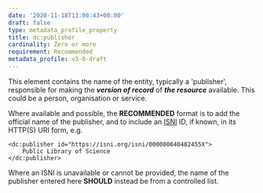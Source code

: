 ```yaml
---
date: '2020-11-18T13:00:43+00:00'
draft: false
type: metadata_profile_property
title: dc:publisher
cardinality: Zero or more
requirement: Recommended
metadata_profile: v3-0-draft
---
```

This element contains the name of the entity, typically a &#39;publisher&#39;, responsible for making the ***version of record*** of ***the resource*** available. This could be a person, organisation or service.

Where available and possible, the **RECOMMENDED** format is to add the official name of the publisher, and to include an [ISNI](http://isni.org) ID, if known, in its HTTP(S) URI form, e.g.

    <dc:publisher id="https://isni.org/isni/000000040482455X">
        Public Library of Science
    </dc:publisher>

Where an ISNI is unavailable or cannot be provided, the name of the publisher entered here **SHOULD** instead be from a controlled list.